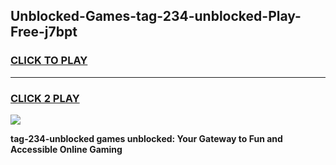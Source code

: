 
## Unblocked-Games-tag-234-unblocked-Play-Free-j7bpt
<h3>
<a href="https://premium76.site?title=tag-234-unblocked&ref=21A">CLICK TO PLAY</a></h3>
<hr>

<h3>
<a href="https://premium76.site?title=tag-234-unblocked&ref=21A">CLICK 2 PLAY</a>
  
</h3>

<a href="https://premium76.site?title=tag-234-unblocked&ref=21A"><img src="https://clearcache.store/games.png"></a>


**tag-234-unblocked games unblocked: Your Gateway to Fun and Accessible Online Gaming**
